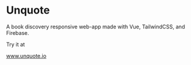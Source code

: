 # Unquote
A book discovery responsive web-app made with Vue, TailwindCSS, and Firebase. 

Try it at

www.unquote.io
